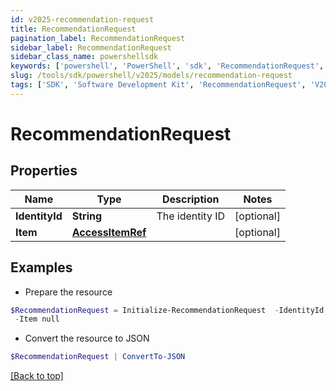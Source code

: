 ```yaml
---
id: v2025-recommendation-request
title: RecommendationRequest
pagination_label: RecommendationRequest
sidebar_label: RecommendationRequest
sidebar_class_name: powershellsdk
keywords: ['powershell', 'PowerShell', 'sdk', 'RecommendationRequest', 'V2025RecommendationRequest'] 
slug: /tools/sdk/powershell/v2025/models/recommendation-request
tags: ['SDK', 'Software Development Kit', 'RecommendationRequest', 'V2025RecommendationRequest']
---
```



# RecommendationRequest

## Properties

Name | Type | Description | Notes
------------ | ------------- | ------------- | -------------
**IdentityId** | **String** | The identity ID | [optional] 
**Item** | [**AccessItemRef**](access-item-ref) |  | [optional] 

## Examples

- Prepare the resource
```powershell
$RecommendationRequest = Initialize-RecommendationRequest  -IdentityId 2c938083633d259901633d25c68c00fa `
 -Item null
```

- Convert the resource to JSON
```powershell
$RecommendationRequest | ConvertTo-JSON
```


[[Back to top]](#) 

